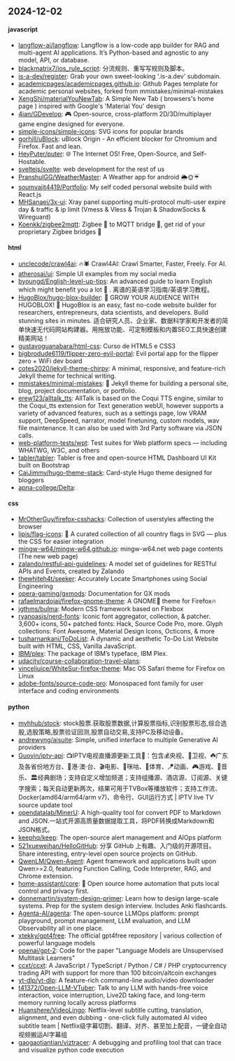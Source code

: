 ## 2024-12-02

#### javascript
* [langflow-ai/langflow](https://github.com/langflow-ai/langflow): Langflow is a low-code app builder for RAG and multi-agent AI applications. It’s Python-based and agnostic to any model, API, or database.
* [blackmatrix7/ios_rule_script](https://github.com/blackmatrix7/ios_rule_script): 分流规则、重写写规则及脚本。
* [is-a-dev/register](https://github.com/is-a-dev/register): Grab your own sweet-looking '.is-a.dev' subdomain.
* [academicpages/academicpages.github.io](https://github.com/academicpages/academicpages.github.io): Github Pages template for academic personal websites, forked from mmistakes/minimal-mistakes
* [XengShi/materialYouNewTab](https://github.com/XengShi/materialYouNewTab): A Simple New Tab ( browsers's home page ) inspired with Google's 'Material You' design
* [4ian/GDevelop](https://github.com/4ian/GDevelop): 🎮 Open-source, cross-platform 2D/3D/multiplayer game engine designed for everyone.
* [simple-icons/simple-icons](https://github.com/simple-icons/simple-icons): SVG icons for popular brands
* [gorhill/uBlock](https://github.com/gorhill/uBlock): uBlock Origin - An efficient blocker for Chromium and Firefox. Fast and lean.
* [HeyPuter/puter](https://github.com/HeyPuter/puter): 🌐 The Internet OS! Free, Open-Source, and Self-Hostable.
* [sveltejs/svelte](https://github.com/sveltejs/svelte): web development for the rest of us
* [PranshulGG/WeatherMaster](https://github.com/PranshulGG/WeatherMaster): A Weather app for android 🌦🌞☔
* [soumyajit4419/Portfolio](https://github.com/soumyajit4419/Portfolio): My self coded personal website build with React.js
* [MHSanaei/3x-ui](https://github.com/MHSanaei/3x-ui): Xray panel supporting multi-protocol multi-user expire day & traffic & ip limit (Vmess & Vless & Trojan & ShadowSocks & Wireguard)
* [Koenkk/zigbee2mqtt](https://github.com/Koenkk/zigbee2mqtt): Zigbee 🐝 to MQTT bridge 🌉, get rid of your proprietary Zigbee bridges 🔨

#### html
* [unclecode/crawl4ai](https://github.com/unclecode/crawl4ai): 🔥🕷️ Crawl4AI: Crawl Smarter, Faster, Freely. For AI.
* [atherosai/ui](https://github.com/atherosai/ui): Simple UI examples from my social media
* [byoungd/English-level-up-tips](https://github.com/byoungd/English-level-up-tips): An advanced guide to learn English which might benefit you a lot 🎉 . 离谱的英语学习指南/英语学习教程。
* [HugoBlox/hugo-blox-builder](https://github.com/HugoBlox/hugo-blox-builder): 🚨 GROW YOUR AUDIENCE WITH HUGOBLOX! 🚀 HugoBlox is an easy, fast no-code website builder for researchers, entrepreneurs, data scientists, and developers. Build stunning sites in minutes. 适合研究人员、企业家、数据科学家和开发者的简单快速无代码网站构建器。用拖放功能、可定制模板和内置SEO工具快速创建精美网站！
* [gustavoguanabara/html-css](https://github.com/gustavoguanabara/html-css): Curso de HTML5 e CSS3
* [bigbrodude6119/flipper-zero-evil-portal](https://github.com/bigbrodude6119/flipper-zero-evil-portal): Evil portal app for the flipper zero + WiFi dev board
* [cotes2020/jekyll-theme-chirpy](https://github.com/cotes2020/jekyll-theme-chirpy): A minimal, responsive, and feature-rich Jekyll theme for technical writing.
* [mmistakes/minimal-mistakes](https://github.com/mmistakes/minimal-mistakes): 📐 Jekyll theme for building a personal site, blog, project documentation, or portfolio.
* [erew123/alltalk_tts](https://github.com/erew123/alltalk_tts): AllTalk is based on the Coqui TTS engine, similar to the Coqui_tts extension for Text generation webUI, however supports a variety of advanced features, such as a settings page, low VRAM support, DeepSpeed, narrator, model finetuning, custom models, wav file maintenance. It can also be used with 3rd Party software via JSON calls.
* [web-platform-tests/wpt](https://github.com/web-platform-tests/wpt): Test suites for Web platform specs — including WHATWG, W3C, and others
* [tabler/tabler](https://github.com/tabler/tabler): Tabler is free and open-source HTML Dashboard UI Kit built on Bootstrap
* [CaiJimmy/hugo-theme-stack](https://github.com/CaiJimmy/hugo-theme-stack): Card-style Hugo theme designed for bloggers
* [apna-college/Delta](https://github.com/apna-college/Delta): 

#### css
* [MrOtherGuy/firefox-csshacks](https://github.com/MrOtherGuy/firefox-csshacks): Collection of userstyles affecting the browser
* [lipis/flag-icons](https://github.com/lipis/flag-icons): 🎏 A curated collection of all country flags in SVG — plus the CSS for easier integration
* [mingw-w64/mingw-w64.github.io](https://github.com/mingw-w64/mingw-w64.github.io): mingw-w64.net web page contents (The new web page)
* [zalando/restful-api-guidelines](https://github.com/zalando/restful-api-guidelines): A model set of guidelines for RESTful APIs and Events, created by Zalando
* [thewhiteh4t/seeker](https://github.com/thewhiteh4t/seeker): Accurately Locate Smartphones using Social Engineering
* [opera-gaming/gxmods](https://github.com/opera-gaming/gxmods): Documentation for GX mods
* [rafaelmardojai/firefox-gnome-theme](https://github.com/rafaelmardojai/firefox-gnome-theme): A GNOME👣 theme for Firefox🔥
* [jgthms/bulma](https://github.com/jgthms/bulma): Modern CSS framework based on Flexbox
* [ryanoasis/nerd-fonts](https://github.com/ryanoasis/nerd-fonts): Iconic font aggregator, collection, & patcher. 3,600+ icons, 50+ patched fonts: Hack, Source Code Pro, more. Glyph collections: Font Awesome, Material Design Icons, Octicons, & more
* [tusharnankani/ToDoList](https://github.com/tusharnankani/ToDoList): A dynamic and aesthetic To-Do List Website built with HTML, CSS, Vanilla JavaScript.
* [IBM/plex](https://github.com/IBM/plex): The package of IBM’s typeface, IBM Plex.
* [udacity/course-collaboration-travel-plans](https://github.com/udacity/course-collaboration-travel-plans): 
* [vinceliuice/WhiteSur-firefox-theme](https://github.com/vinceliuice/WhiteSur-firefox-theme): Mac OS Safari theme for Firefox on Linux
* [adobe-fonts/source-code-pro](https://github.com/adobe-fonts/source-code-pro): Monospaced font family for user interface and coding environments

#### python
* [myhhub/stock](https://github.com/myhhub/stock): stock股票.获取股票数据,计算股票指标,识别股票形态,综合选股,选股策略,股票验证回测,股票自动交易,支持PC及移动设备。
* [andrewyng/aisuite](https://github.com/andrewyng/aisuite): Simple, unified interface to multiple Generative AI providers
* [Guovin/iptv-api](https://github.com/Guovin/iptv-api): 📺IPTV电视直播源更新工具🚀：包含💰央视、📡卫视、☘️广东及各省份地方台、🌊港·澳·台、🎬电影、🎥咪咕、🏀体育、🪁动画、🎮游戏、🎵音乐、🏛经典剧场；支持自定义增加频道；支持组播源、酒店源、订阅源、关键字搜索；每天自动更新两次，结果可用于TVBox等播放软件；支持工作流、Docker(amd64/arm64/arm v7)、命令行、GUI运行方式 | IPTV live TV source update tool
* [opendatalab/MinerU](https://github.com/opendatalab/MinerU): A high-quality tool for convert PDF to Markdown and JSON.一站式开源高质量数据提取工具，将PDF转换成Markdown和JSON格式。
* [keephq/keep](https://github.com/keephq/keep): The open-source alert management and AIOps platform
* [521xueweihan/HelloGitHub](https://github.com/521xueweihan/HelloGitHub): 分享 GitHub 上有趣、入门级的开源项目。Share interesting, entry-level open source projects on GitHub.
* [QwenLM/Qwen-Agent](https://github.com/QwenLM/Qwen-Agent): Agent framework and applications built upon Qwen>=2.0, featuring Function Calling, Code Interpreter, RAG, and Chrome extension.
* [home-assistant/core](https://github.com/home-assistant/core): 🏡 Open source home automation that puts local control and privacy first.
* [donnemartin/system-design-primer](https://github.com/donnemartin/system-design-primer): Learn how to design large-scale systems. Prep for the system design interview. Includes Anki flashcards.
* [Agenta-AI/agenta](https://github.com/Agenta-AI/agenta): The open-source LLMOps platform: prompt playground, prompt management, LLM evaluation, and LLM Observability all in one place.
* [xtekky/gpt4free](https://github.com/xtekky/gpt4free): The official gpt4free repository | various collection of powerful language models
* [openai/gpt-2](https://github.com/openai/gpt-2): Code for the paper "Language Models are Unsupervised Multitask Learners"
* [ccxt/ccxt](https://github.com/ccxt/ccxt): A JavaScript / TypeScript / Python / C# / PHP cryptocurrency trading API with support for more than 100 bitcoin/altcoin exchanges
* [yt-dlp/yt-dlp](https://github.com/yt-dlp/yt-dlp): A feature-rich command-line audio/video downloader
* [t41372/Open-LLM-VTuber](https://github.com/t41372/Open-LLM-VTuber): Talk to any LLM with hands-free voice interaction, voice interruption, Live2D taking face, and long-term memory running locally across platforms
* [Huanshere/VideoLingo](https://github.com/Huanshere/VideoLingo): Netflix-level subtitle cutting, translation, alignment, and even dubbing - one-click fully automated AI video subtitle team | Netflix级字幕切割、翻译、对齐、甚至加上配音，一键全自动视频搬运AI字幕组
* [gaogaotiantian/viztracer](https://github.com/gaogaotiantian/viztracer): A debugging and profiling tool that can trace and visualize python code execution
